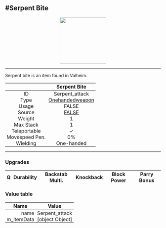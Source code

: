 <meta property="og:title" content="Serpent Bite - MoreValheim" /><meta property="og:type" content="website" /><meta property="og:image" content="/assets/serpent_bite.png" /><meta property="og:description" content="Serpent Bite is an item found in Valheim." /><meta name="theme-color" content="#546D78"><meta name="twitter:card" content="summary_large_image">
#Serpent Bite
-------------
<style>img {width:20px;}.tb {width:150px;display: block;margin-left: auto;margin-right: auto;}</style>

<style>.md-typeset table:not([class]) th:not([align]) {min-width:unset!important;}</style>
<style>td{padding:0em 0.3em!important;text-align:center!important;border-left:.05rem solid var(--md-default-fg-color--lightest)}</style>

<style>th{padding:0.1em 0.3em!important;text-align:center!important;font-weight:bold}</style>

<style>pre{text-align:right!important}</style>
<style>table tr td:first-child {border-left: 0;};</style>

<figure><img src="/assets/serpent_bite.png" class="tb" /><figcaption><small></small></figcaption></figure>

-------------

Serpent bite is an item found in Valheim.

|        | Serpent Bite              |
| ----------- | ------------------------------------ |
| ID |Serpent_attack
| Type | [Onehandedweapon](../../types/onehandedweapon)
| Usage | FALSE<br>
| Source | [FALSE](../../items/false)
| Weight | 1 |
| Max Stack | 1 |
| Teleportable | ✓
| Movespeed Pen. | 0%
| Wielding | One-handed


-------------

### Upgrades
| Q | Durability | Backstab Multi. | Knockback | Block Power | Parry Bonus
| - | - | - | - | - | - 


### Value table
| Name | Value
| - | - |
| <div style="text-align:right">name</div> | <div style="text-align:left">Serpent_attack</div> | 
| <div style="text-align:right">m_itemData</div> | <div style="text-align:left">[object Object]</div> | 